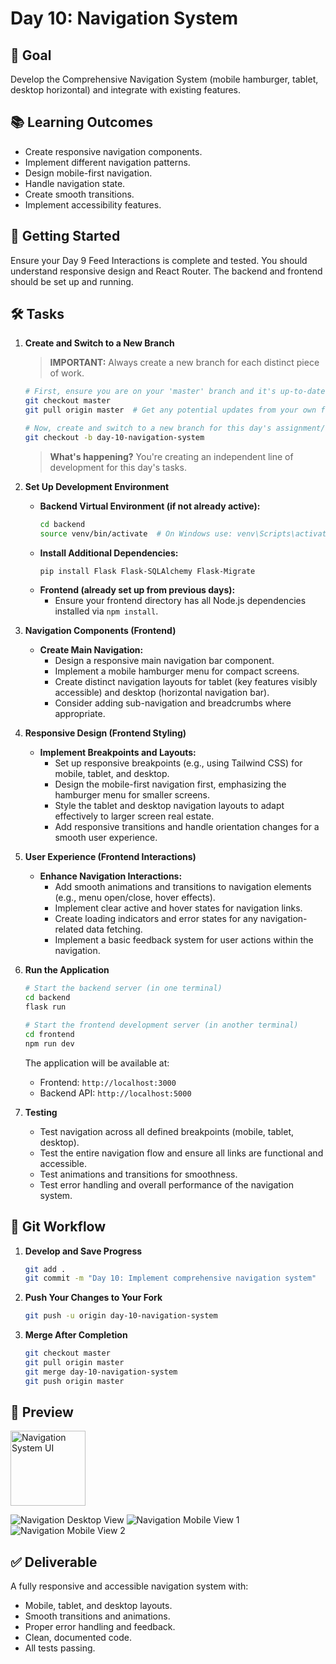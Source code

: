 # Day 10: Navigation System

## 🎯 Goal

Develop the Comprehensive Navigation System (mobile hamburger, tablet, desktop horizontal) and integrate with existing features.

## 📚 Learning Outcomes

- Create responsive navigation components.
- Implement different navigation patterns.
- Design mobile-first navigation.
- Handle navigation state.
- Create smooth transitions.
- Implement accessibility features.

## 🚀 Getting Started

Ensure your Day 9 Feed Interactions is complete and tested. You should understand responsive design and React Router. The backend and frontend should be set up and running.

## 🛠️ Tasks

1.  **Create and Switch to a New Branch**

    > **IMPORTANT:** Always create a new branch for each distinct piece of work.

    ```bash
    # First, ensure you are on your 'master' branch and it's up-to-date
    git checkout master
    git pull origin master  # Get any potential updates from your own fork's master

    # Now, create and switch to a new branch for this day's assignment/feature
    git checkout -b day-10-navigation-system
    ```

    > **What's happening?** You're creating an independent line of development for this day's tasks.

2.  **Set Up Development Environment**

    - **Backend Virtual Environment (if not already active):**
      ```bash
      cd backend
      source venv/bin/activate  # On Windows use: venv\Scripts\activate
      ```
    - **Install Additional Dependencies:**
      ```bash
      pip install Flask Flask-SQLAlchemy Flask-Migrate
      ```
    - **Frontend (already set up from previous days):**
      - Ensure your frontend directory has all Node.js dependencies installed via `npm install`.

3.  **Navigation Components (Frontend)**

    - **Create Main Navigation:**
      - Design a responsive main navigation bar component.
      - Implement a mobile hamburger menu for compact screens.
      - Create distinct navigation layouts for tablet (key features visibly accessible) and desktop (horizontal navigation bar).
      - Consider adding sub-navigation and breadcrumbs where appropriate.

4.  **Responsive Design (Frontend Styling)**

    - **Implement Breakpoints and Layouts:**
      - Set up responsive breakpoints (e.g., using Tailwind CSS) for mobile, tablet, and desktop.
      - Design the mobile-first navigation first, emphasizing the hamburger menu for smaller screens.
      - Style the tablet and desktop navigation layouts to adapt effectively to larger screen real estate.
      - Add responsive transitions and handle orientation changes for a smooth user experience.

5.  **User Experience (Frontend Interactions)**

    - **Enhance Navigation Interactions:**
      - Add smooth animations and transitions to navigation elements (e.g., menu open/close, hover effects).
      - Implement clear active and hover states for navigation links.
      - Create loading indicators and error states for any navigation-related data fetching.
      - Implement a basic feedback system for user actions within the navigation.

6.  **Run the Application**

    ```bash
    # Start the backend server (in one terminal)
    cd backend
    flask run

    # Start the frontend development server (in another terminal)
    cd frontend
    npm run dev
    ```

    The application will be available at:

    - Frontend: `http://localhost:3000`
    - Backend API: `http://localhost:5000`

7.  **Testing**

    - Test navigation across all defined breakpoints (mobile, tablet, desktop).
    - Test the entire navigation flow and ensure all links are functional and accessible.
    - Test animations and transitions for smoothness.
    - Test error handling and overall performance of the navigation system.

## 🔄 Git Workflow

1.  **Develop and Save Progress**

    ```bash
    git add .
    git commit -m "Day 10: Implement comprehensive navigation system"
    ```

2.  **Push Your Changes to Your Fork**

    ```bash
    git push -u origin day-10-navigation-system
    ```

3.  **Merge After Completion**

    ```bash
    git checkout master
    git pull origin master
    git merge day-10-navigation-system
    git push origin master
    ```

## 📸 Preview

<img src="navigation-system.png" alt="Navigation System UI" width="120"/>

![Navigation Desktop View](nav-desk.png)
![Navigation Mobile View 1](nav1-mobile.png)
![Navigation Mobile View 2](nav2-mobile.png)

## ✅ Deliverable

A fully responsive and accessible navigation system with:

- Mobile, tablet, and desktop layouts.
- Smooth transitions and animations.
- Proper error handling and feedback.
- Clean, documented code.
- All tests passing.
